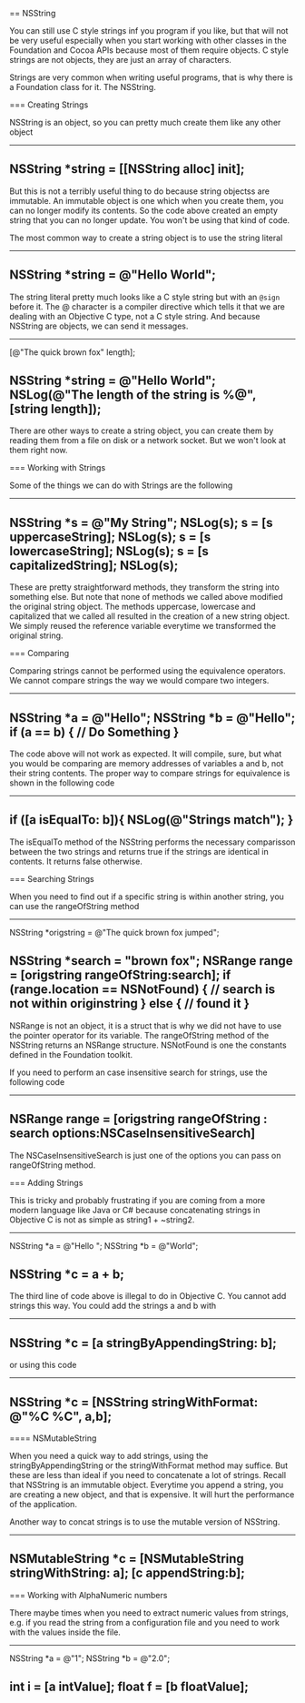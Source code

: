 == NSString

You can still use C style strings inf you program if you like, but that will not be very useful especially when you start working with other classes in the Foundation and Cocoa APIs because most of them require objects. C style strings are not objects, they are just an array of characters.

Strings are very common when writing useful programs, that is why there is a Foundation class for it. The NSString.

===  Creating Strings

NSString is an object, so you can pretty much create them like any other object

----
NSString *string = [[NSString alloc] init];
----

But this is not a terribly useful thing to do because string objectss are immutable. An immutable object is one which when you create them, you can no longer modify its contents. So the code above created an empty string that you can no longer update. You won't be using that kind of code.

The most common way to create a string object is to use the string literal

----
NSString *string = @"Hello World";
----

The string literal pretty much looks like a C style string but with an `@sign` before it. The @ character is a compiler directive which tells it that we are dealing with an Objective C type, not a C style string. And because NSString are objects, we can send it messages.

----
[@"The quick brown fox" length];

NSString *string = @"Hello World";
NSLog(@"The length of the string is %@", [string length]);
----

There are other ways to create a string object, you can create them by reading them from a file on disk or a network socket. But we won't look at them right now.

=== Working with Strings

Some of the things we can do with Strings are the following

----
NSString *s = @"My String";
NSLog(s);
s = [s uppercaseString];
NSLog(s);
s = [s lowercaseString];
NSLog(s);
s = [s capitalizedString];
NSLog(s);
----

These are pretty straightforward methods, they transform the string into something else. But note that none of methods we called above modified the original string object. The methods uppercase, lowercase and capitalized that we called all resulted in the creation of a new string object. We simply reused the reference variable everytime we transformed the original string.

=== Comparing

Comparing strings cannot be performed using the equivalence operators. We cannot compare strings the way we would compare two integers.

----
NSString *a = @"Hello";
NSString *b = @"Hello";
if (a == b) {
  // Do Something
}
----

The code above will not work as expected. It will compile, sure, but what you would be comparing are memory addresses of variables a and b, not their string contents. The proper way to compare strings for equivalence is shown in the following code

----
if ([a isEqualTo: b]){
  NSLog(@"Strings match");
}
----

The isEqualTo method of the NSString performs the necessary comparisson between the two strings and returns true if the strings are identical in contents. It returns false otherwise.

=== Searching Strings

When you need to find out if a specific string is within another string, you can use the rangeOfString method

----
NSString *origstring = @"The quick brown fox jumped";

NSString *search = "brown fox";
NSRange range = [origstring rangeOfString:search];
if (range.location == NSNotFound) {
  // search is not within originstring
}
else {
  // found it
}
----

NSRange is not an object, it is a struct that is why we did not have to use the pointer operator for its variable. The rangeOfString method of the NSString returns an NSRange structure. NSNotFound is one the constants defined in the Foundation toolkit.

If you need to perform an case insensitive search for strings, use the following code

----
NSRange range = [origstring rangeOfString : search
                 options:NSCaseInsensitiveSearch]
----

The NSCaseInsensitiveSearch is just one of the options you can pass on rangeOfString method.

=== Adding Strings

This is tricky and probably frustrating if you are coming from a more modern language like Java or C# because concatenating strings in Objective C is not as simple as string1 + ~string2.

----
NSString *a = @"Hello ";
NSString *b = @"World";

NSString *c = a + b;
----

The third line of code above is illegal to do in Objective C. You cannot add strings this way. You could add the strings a and b with

----
NSString *c = [a stringByAppendingString: b];
----

or using this code

----
NSString *c = [NSString stringWithFormat: @"%C %C", a,b];
----

==== NSMutableString

When you need a quick way to add strings, using the stringByAppendingString or the stringWithFormat method may suffice. But these are less than ideal if you need to concatenate a lot of strings. Recall that NSString is an immutable object. Everytime you append a string, you are creating a new object, and that is expensive. It will hurt the performance of the application.

Another way to concat strings is to use the mutable version of NSString.

----
NSMutableString *c = [NSMutableString stringWithString: a];
[c appendString:b];
----

=== Working with AlphaNumeric numbers

There maybe times when you need to extract numeric values from strings, e.g. if you read the string from a configuration file and you need to work with the values inside the file.

----
NSString *a = @"1";
NSString *b = @"2.0";

int i = [a intValue];
float f = [b floatValue];
----
